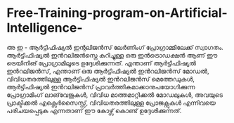 # Free-Training-program-on-Artificial-Intelligence-
അ ഇ - ആർട്ടിഫിഷ്യൽ ഇന്റലിജൻസ് ലേർണിംഗ്  പ്രോഗ്രാമ്മിലേക്ക്  സ്വാഗതം. ആർട്ടിഫിഷ്യൽ ഇൻറലിജൻസ്നെ കുറിച്ചുള്ള ഒരു ഇൻട്രൊഡക്ഷൻ ആണ് ഈ  ട്രെയിനിങ് പ്രോഗ്രാമിലൂടെ ഉദ്ദേശിക്കുന്നത്.    എന്താണ് ആർട്ടിഫിഷ്യൽ ഇൻറലിജൻസ്,  എന്താണ് ഒരു ആർട്ടിഫിഷ്യൽ ഇൻറലിജൻസ് മോഡൽ,  വിവിധതരത്തിലുള്ള ആർട്ടിഫിഷ്യൽ ഇൻറലിജൻസ് മെത്തേഡുകൾ, ആർട്ടിഫിഷ്യൽ ഇൻറലിജൻസ്  പ്രാവർത്തികമാക്കാനുപയോഗിക്കുന്ന  പ്രോഗ്രാമിംഗ് ലാങ്‌വേജുകൾ, വിവിധ മാത്തമാറ്റിക്കൽ മോഡലുകൾ, അവയുടെ  പ്രാക്ടിക്കൽ എക്സെർസൈസ്സ്, വിവിധതരത്തിലുള്ള പ്രോജക്റ്റുകൾ   എന്നിവയെ  പരിചയപ്പെടുക എന്നതാണ്  ഈ കോഴ്സ് കൊണ്ട് ഉദ്ദേശിക്കുന്നത്.
